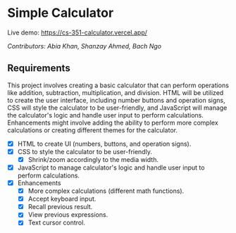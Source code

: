 # Simple Calculator

Live demo: https://cs-351-calculator.vercel.app/

*Contributors: Abia Khan, Shanzay Ahmed, Bach Ngo*

## Requirements

This project involves creating a basic calculator that can perform operations like addition, subtraction, multiplication, and division. HTML will be utilized to create the user interface, including number buttons and operation signs, CSS will style the calculator to be user-friendly, and JavaScript will manage the calculator's logic and handle user input to perform calculations. Enhancements might involve adding the ability to perform more complex calculations or creating different themes for the calculator.

- [x] HTML to create UI (numbers, buttons, and operation signs).
- [x] CSS to style the calculator to be user-friendly.
    - [x] Shrink/zoom accordingly to the media width.
- [x] JavaScript to manage calculator's logic and handle user input to perform calculations.
- [x] Enhancements
    - [x] More complex calculations (different math functions).
    - [x] Accept keyboard input.
    - [x] Recall previous result.
    - [x] View previous expressions.
    - [x] Text cursor control.
